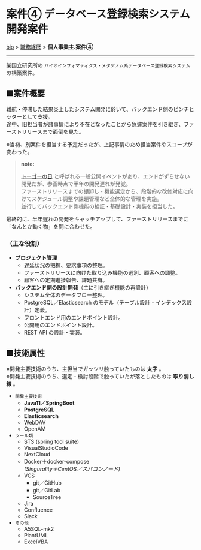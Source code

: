 # 案件④ データベース登録検索システム開発案件

[bio](../index.md) > [職務経歴](../business.md) > **個人事業主.案件④**

--------------------

某国立研究所の `バイオインフォマティクス・メタゲノム系データベース登録検索システム` の構築案件。

## ■案件概要

難航・停滞した結果炎上したシステム開発に於いて、バックエンド側のピンチヒッターとして支援。  
途中、旧担当者が諸事情により不在となったことから急遽案件を引き継ぎ、ファーストリリースまで面倒を見た。  

※当初、別案件を担当する予定だったが、上記事情のため担当案件やスコープが変わった。

> **note:**
> 
> [トーゴーの日](https://biosciencedbc.jp/event/symposium/) と呼ばれる一般公開イベントがあり、エンドがずらせない開発だが、参画時点で半年の開発遅れが発覚。  
> ファーストリリースまでの棚卸し・機能選定から、段階的な改修対応に向けてスケジュール調整や課題管理など全体的な管理を実施。  
> 並行してバックエンド側機能の検証・基礎設計・実装を担当した。  

最終的に、半年遅れの開発をキャッチアップして、ファーストリリースまでに「なんとか動く物」を間に合わせた。

### （主な役割）

- **プロジェクト管理**
  - 遅延状況の把握、要求事項の整理。
  - ファーストリリースに向けた取り込み機能の選別、顧客への調整。
  - 顧客への定期進捗報告、課題共有。
- **バックエンド側の設計開発**（主に引き継ぎ機能の再設計）
  - システム全体のデータフロー整理。
  - PostgreSQL／Elasticsearch のモデル（テーブル設計・インデックス設計）定義。
  - フロントエンド用のエンドポイント設計。
  - 公開用のエンドポイント設計。
  - REST API の設計・実装。

## ■技術属性

※開発主要技術のうち、主担当でガッツリ触っていたものは **太字** 。  
※開発主要技術のうち、選定・検討段階で触っていたが落としたものは **取り消し線** 。

- `開発主要技術`
  - **Java11／SpringBoot**
  - **PostgreSQL**
  - **Elasticsearch**
  - WebDAV
  - OpenAM
- `ツール類`
  - STS (spring tool suite)
  - VisualStudioCode
  - NextCloud
  - Docker＋docker-compose  
  *(Singurality＋CentOS／スパコンノード)*
  - VCS
    - git／GitHub
    - git／GitLab
    - SourceTree
  - Jira
  - Confluence
  - Slack
- `その他`
  - A5SQL-mk2
  - PlantUML
  - ExcelVBA
